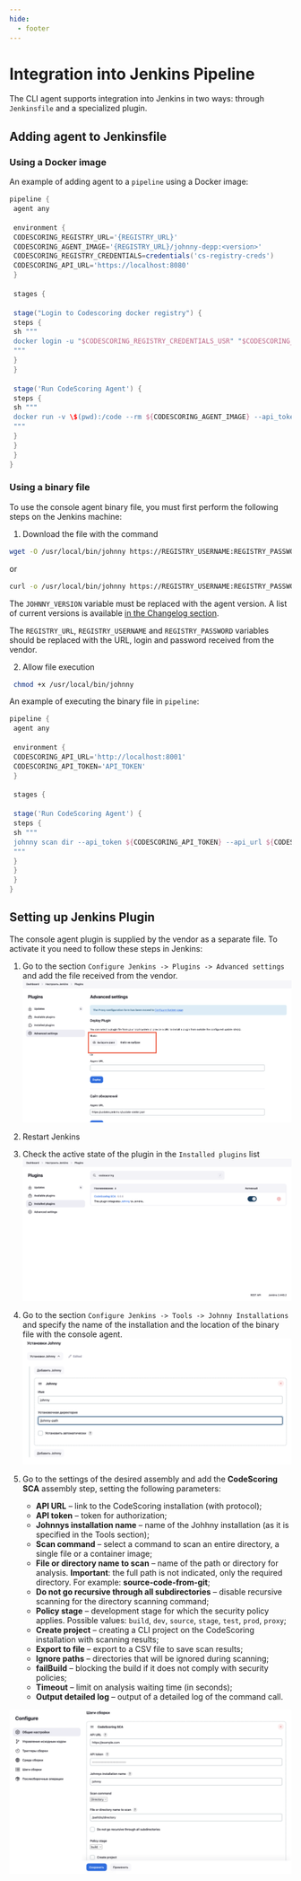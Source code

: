 ```yaml
---
hide:
  - footer
---
```


# Integration into Jenkins Pipeline

The CLI agent supports integration into Jenkins in two ways: through `Jenkinsfile` and a specialized plugin.

## Adding agent to Jenkinsfile

### Using a Docker image

An example of adding agent to a `pipeline` using a Docker image:

```groovy
pipeline {
 agent any

 environment {
 CODESCORING_REGISTRY_URL='{REGISTRY_URL}'
 CODESCORING_AGENT_IMAGE='{REGISTRY_URL}/johnny-depp:<version>'
 CODESCORING_REGISTRY_CREDENTIALS=credentials('cs-registry-creds')
 CODESCORING_API_URL='https://localhost:8080'
 }

 stages {

 stage("Login to Codescoring docker registry") {
 steps {
 sh """
 docker login -u "$CODESCORING_REGISTRY_CREDENTIALS_USR" "$CODESCORING_REGISTRY_URL" -p "$CODESCORING_REGISTRY_CREDENTIALS_PSW"
 """
 }
 }

 stage('Run CodeScoring Agent') {
 steps {
 sh """
 docker run -v \$(pwd):/code --rm ${CODESCORING_AGENT_IMAGE} --api_token ${CODESCORING_API_TOKEN} --api_url ${CODESCORING_API_URL} --ignore .tmp --ignore fixtures --ignore .git .
 """
 }
 }
 }
}
```

### Using a binary file

To use the console agent binary file, you must first perform the following steps on the Jenkins machine:

1. Download the file with the command

 ```bash
 wget -O /usr/local/bin/johnny https://REGISTRY_USERNAME:REGISTRY_PASSWORD@{REGISTRY_URL}/repository/files/codescoring/johnny-depp/JOHNNY_VERSION/johnny-linux-amd64-JOHNNY_VERSION
 ```

 or

 ```bash
 curl -o /usr/local/bin/johnny https://REGISTRY_USERNAME:REGISTRY_PASSWORD@{REGISTRY_URL}/repository/files/codescoring/johnny-depp/JOHNNY_VERSION/johnny-linux-amd64-JOHNNY_VERSION
 ```

 The `JOHNNY_VERSION` variable must be replaced with the agent version. A list of current versions is available [in the Changelog section](/changelog.en/#johnny).

 The `REGISTRY_URL`, `REGISTRY_USERNAME` and `REGISTRY_PASSWORD` variables should be replaced with the URL, login and password received from the vendor.

2. Allow file execution

```bash
 chmod +x /usr/local/bin/johnny
```

An example of executing the binary file in `pipeline`:

```groovy
pipeline {
 agent any

 environment {
 CODESCORING_API_URL='http://localhost:8001'
 CODESCORING_API_TOKEN='API_TOKEN'
 }

 stages {

 stage('Run CodeScoring Agent') {
 steps {
 sh """
 johnny scan dir --api_token ${CODESCORING_API_TOKEN} --api_url ${CODESCORING_API_URL} --ignore .tmp --ignore fixtures --ignore .git .
 """
 }
 }
 }
}
```

## Setting up Jenkins Plugin

The console agent plugin is supplied by the vendor as a separate file. To activate it you need to follow these steps in Jenkins:

1. Go to the section `Configure Jenkins -> Plugins -> Advanced settings` and add the file received from the vendor.
 ![Add plugin](/assets/img/jenkins/add-plugin.png)
2. Restart Jenkins
3. Check the active state of the plugin in the `Installed plugins` list
 ![Check plugin](/assets/img/jenkins/check-plugin.png)
4. Go to the section `Configure Jenkins -> Tools -> Johnny Installations` and specify the name of the installation and the location of the binary file with the console agent.
 ![Configure johnny path](/assets/img/jenkins/johnny-path.png)
5. Go to the settings of the desired assembly and add the **CodeScoring SCA** assembly step, setting the following parameters:

     - **API URL** – link to the CodeScoring installation (with protocol);
     - **API token** – token for authorization;
     - **Johnnys installation name** – name of the Johhny installation (as it is specified in the Tools section);
     - **Scan command** – select a command to scan an entire directory, a single file or a container image;
     - **File or directory name to scan** – name of the path or directory for analysis. **Important**: the full path is not indicated, only the required directory. For example: **source-code-from-git**;
     - **Do not go recursive through all subdirectories** – disable recursive scanning for the directory scanning command;
     - **Policy stage** – development stage for which the security policy applies. Possible values: `build`, `dev`, `source`, `stage`, `test`, `prod`, `proxy`;
     - **Create project** – creating a CLI project on the CodeScoring installation with scanning results;
     - **Export to file** – export to a CSV file to save scan results;
     - **Ignore paths** – directories that will be ignored during scanning;
     - **failBuild** – blocking the build if it does not comply with security policies;
     - **Timeout** – limit on analysis waiting time (in seconds);
     - **Output detailed log** – output of a detailed log of the command call.

 ![Configure johnny](/assets/img/jenkins/configure-johnny.png)